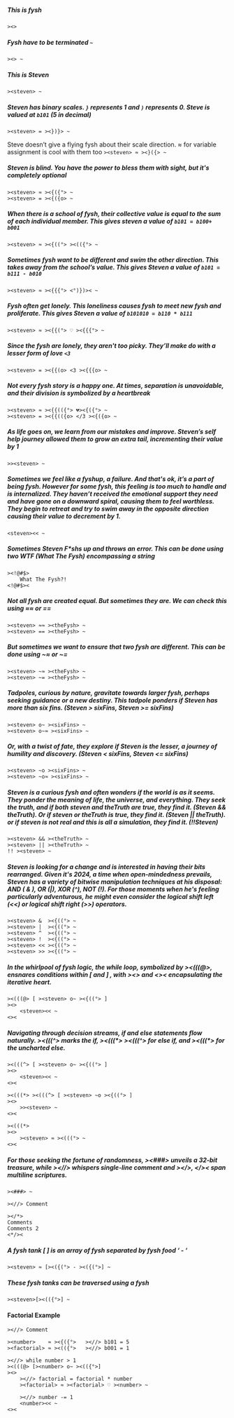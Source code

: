 ##### This is fysh
` ><> `

##### Fysh have to be terminated `~`
`><> ~`

##### This is Steven
`><steven> ~`

##### Steven has binary scales. ` } ` represents 1 and ` ) ` represents 0. Steve is valued at `b101` (5 in decimal)
`><steven> = ><})}> ~`

Steve doesn’t give a flying fysh about their scale direction. ≈ for variable assignment is cool with them too
`><steven> ≈ ><}({> ~`

##### Steven is blind. You have the power to bless them with sight, but it's completely optional
```
><steven> ≈ ><{({°> ~
><steven> = ><{({o> ~
```

##### When there is a school of fysh, their collective value is equal to the sum of each individual member. This gives steven a value of `b101 = b100+ b001`
`><steven> ≈ ><{((°> ><(({°> ~ `

##### Sometimes fysh want to be different and swim the other direction. This takes away from the school’s value. This gives Steven a value of `b101 = b111 - b010`
`><steven> ≈ ><{{{°> <°)})>< ~ `


##### Fysh often get lonely. This loneliness causes fysh to meet new fysh and proliferate. This gives Steven a value of `b101010 = b110 * b111`
`><steven> ≈ ><{{(°> ♡ ><{{{°> ~ `


##### Since the fysh are lonely, they aren't too picky. They’ll make do with a lesser form of love `<3`
`><steven> = ><{{(o> <3 ><{{{o> ~ `

##### Not every fysh story is a happy one. At times, separation is unavoidable, and their division is symbolized by a heartbreak
```
><steven> ≈ ><{{(({°> 💔><{({°> ~
><steven> = ><{{(({o> </3 ><{({o> ~
```

##### As life goes on, we learn from our mistakes and improve. Steven’s self help journey allowed them to grow an extra tail, incrementing their value by 1
`>><steven> ~`

##### Sometimes we feel like a fyshup, a failure. And that's ok, it’s a part of being fysh. However for some fysh, this feeling is too much to handle and is internalized. They haven’t received the emotional support they need and have gone on a downward spiral, causing them to feel worthless. They begin to retreat and try to swim away in the opposite direction causing their value to decrement by 1. 
`<steven><< ~`


##### Sometimes Steven F*shs up and throws an error. This can be done using two WTF (What The Fysh) encompassing a string
```
><!@#$>
	What The Fysh?! 
<!@#$><
```

##### Not all fysh are created equal. But sometimes they are. We can check this using ≈≈ or ==
```
><steven> ≈≈ ><theFysh> ~
><steven> == ><theFysh> ~
```

##### But sometimes we want to ensure that two fysh are different. This can be done using ~≈ or ~=
```
><steven> ~≈ ><theFysh> ~
><steven> ~= ><theFysh> ~
```

##### Tadpoles, curious by nature, gravitate towards larger fysh, perhaps seeking guidance or a new destiny. This tadpole ponders if Steven has more than six fins. (Steven > sixFins, Steven >= sixFins)
```
><steven> o~ ><sixFins> ~
><steven> o~≈ ><sixFins> ~
```

##### Or, with a twist of fate, they explore if Steven is the lesser, a journey of humility and discovery. (Steven < sixFins, Steven <= sixFins)
```
><steven> ~o ><sixFins> ~
><steven> ~o≈ ><sixFins> ~
```

##### Steven is a curious fysh and often wonders if the world is as it seems. They ponder the meaning of life, the universe, and everything. They seek the truth, and if both steven and theTruth are true, they find it. (Steven && theTruth). Or if steven or theTruth is true, they find it. (Steven || theTruth). or if steven is not real and this is all a simulation, they find it. (!!Steven)
```
><steven> && ><theTruth> ~
><steven> || ><theTruth> ~
!! ><steven> ~
```



##### Steven is looking for a change and is interested in having their bits rearranged. Given it's 2024, a time when open-mindedness prevails, Steven has a variety of bitwise manipulation techniques at his disposal: AND ( & ), OR (|), XOR (^), NOT (!). For those moments when he's feeling particularly adventurous, he might even consider the logical shift left (<<) or logical shift right (>>) operators.
```
><steven> &  ><{((°> ~
><steven> |  ><{((°> ~
><steven> ^  ><{((°> ~
><steven> !  ><{((°> ~
><steven> << ><{((°> ~
><steven> >> ><{((°> ~
```

##### In the whirlpool of fysh logic, the while loop, symbolized by ><(((@>, ensnares conditions within [ and ] , with ><> and <>< encapsulating the iterative heart.
```
><(((@> [ ><steven> o~ ><{((°> ]
><>
	<steven><< ~
<><
```

##### Navigating through decision streams, if and else statements flow naturally. \><(((^\> marks the if, \><(((\*\> \><(((^\> for else if, and \><(((\*\> for the uncharted else.
```
><(((^> [ ><steven> o~ ><{((°> ]
><>
	<steven><< ~
<><

><(((*> ><(((^> [ ><steven> ~o ><{((°> ] 
><>
	>><steven> ~
<><

><(((*>
><>
	><steven> ≈ ><(((°> ~
<><
```

##### For those seeking the fortune of randomness, ><###> unveils a 32-bit treasure, while ><//> whispers single-line comment and ></*>, <*/>< span multiline scriptures.
```
><###> ~

><//> Comment 

></*>
Comments
Comments 2
<*/><
```

##### A fysh tank [ ] is an array of fysh separated by fysh food ‘ - ‘
`><steven> ≈ [><({(°> - ><({(°>] ~ `

##### These fysh tanks can be traversed using a fysh
`><steven>[><(({°>] ~`


#### Factorial Example
```
><//> Comment

><number>    ≈ ><{({°>   ><//> b101 = 5
><factorial> ≈ ><(({°>   ><//> b001 = 1 

><//> while number > 1
><(((@> [><number> o~ ><(({°>]
><>
	><//> factorial = factorial * number
	><factorial> ≈ ><factorial> ♡ ><number> ~

	><//> number -= 1
	<number><< ~
<><
```
